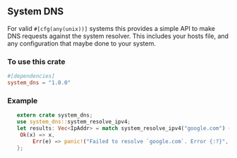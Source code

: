 System DNS
---

For valid `#[cfg(any(unix))]` systems this provides a simple API to
make DNS requests against the system resolver. This includes your
hosts file, and any configuration that maybe done to your system.

### To use this crate

```toml
#[dependencies]
system_dns = "1.0.0"
```

### Example

```rust
   extern crate system_dns;
   use system_dns::system_resolve_ipv4;
   let results: Vec<IpAddr> = match system_resolve_ipv4("google.com") {
   	Ok(x) => x,
        Err(e) => panic!("Failed to resolve `google.com`. Error {:?}", e)
   };
```
